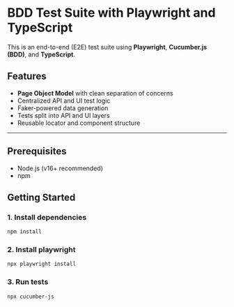 # BDD Test Suite with Playwright and TypeScript

This is an end-to-end (E2E) test suite using **Playwright**, **Cucumber.js (BDD)**, and **TypeScript**.

## Features

- **Page Object Model** with clean separation of concerns
- Centralized API and UI test logic
- Faker-powered data generation
- Tests split into API and UI layers
- Reusable locator and component structure

---

## Prerequisites

- Node.js (v16+ recommended)
- npm

## Getting Started

### 1. Install dependencies

```bash
npm install
```

### 2. Install playwright

```bash
npx playwright install
```

### 3. Run tests

```bash
npx cucumber-js
```

